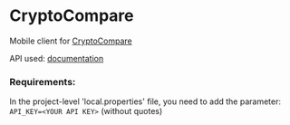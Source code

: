 # CryptoCompare


Mobile client for [CryptoCompare](https://www.cryptocompare.com/)

API used: [documentation](https://min-api.cryptocompare.com/documentation)

### Requirements:

In the project-level 'local.properties' file, you need to add the parameter:  
`API_KEY=<YOUR API KEY>` (without quotes)
